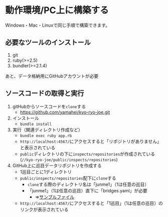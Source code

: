 動作環境/PC上に構築する
==========================================

Windows・Mac・Linuxで同じ手順で構築できます。

必要なツールのインストール
--------------------------

1. git
1. ruby(>=2.5)
1. bundler(>=2.1.4)

あと、データ格納用にGitHubアカウントが必要


ソースコードの取得と実行
------------------------

1. gitHubからソースコードを`clone`する
   * https://github.com/yamahei/kyo-ryo-joe.git
1. インストール
   * `bundle install`
1. 実行（関連ディレクトリ作成など）
   * `bundle exec ruby app.rb`
   * `http://localhost:4567/`にアクセスすると「リポジトリがありません」と表示されている
   * `public`ディレクトリの下に`inspects/repositories`が作成されている(`//kyo-ryo-joe/public/inspects/repositories`)
1. GitHub上に巡目データリポジトリを作成する
   * 1巡目ごとに1ディレクトリ
   * `public/inspects/repositories`配下に`clone`する
     * `clone`する際のディレクトリ名は「junme1」（1は任意の巡目）
     * 「junme1」（1は任意の巡目）直下に「bridges.yaml」が必要
       * ⇒[サンプルファイル](bridges.yaml)
   * `http://localhost:4567/`にアクセスすると「1巡目」（1は任意の巡目）のリンクが表示されている
